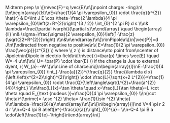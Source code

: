 Midterm prep \n \\[\n\\vec{F}=q \\vec{E}\n\\]\npoint charge: -ring:\n\\[\n\\begin{array}{l:l}\nE=\\frac{1}{4 \\pi \\varepsilon_{0}} \\cdot \\frac{q}{r^{2}} \\hat{r} & E=\\int J E \\cos \\theta=\\frac{2 \\lambda}{4 \\pi \\varepsilon_{0}\\left(z+R^{2}\\right)^{3 / 2}} \\int_{0}^{2 \\pi R} d s \\\\\n& \\lambda=\\frac{\\partial \\varphi}{\\partial s}\n\\end{array} \\quad \\begin{array}{ll} \n& \\sigma=\\frac{\\sigma}{2 \\varepsilon_{0}}\\left(1-\\frac{z}{\\sqrt{22+R^{2}}}\\right) \\\\\n&\n\\end{array}\n\\]\n\nPipole\n\\[\n|\\vec{P}|=d J\n\\]\ndirected from negative to positive\n\\( E=\\frac{1}{2 \\pi \\varepsilon_{0}} \\frac{\\vec{p}}{z^{3}} \\) where \\( z \\) is distance\nto point from\ncenter of Jipole\n\nDipole in electrio field\n\\[\n\\vec{r}=\\bar{p} \\times \\vec{E} \\quad W=-4 u\n\\]\n\\( U=-\\bar{P} \\cdot \\bar{E} \\) if the change is Jue to external dyent, \\( W_{a}=-W \\)\n\nLine of charce:\n\\[\n\\begin{array}{l}\nE=\\frac{1}{4 \\pi \\varepsilon_{0}} \\int_{-\\frac{a}{2}}^{\\frac{q}{2}} \\frac{\\lambda d x}{\\left.\\left(x^{2+2}\\right)^{2}\\right)} \\cdot \\frac{L}{\\sqrt{x+2 L^{2}}}=\\frac{1}{4 \\pi \\varepsilon_{0}} \\cdot \\frac{Q}{\\left\\langle\\sqrt{L^{2}+\\frac{a^{2}}{4}}\\right.} \\\\\n\\frac{L}{x}=\\tan \\theta \\quad x=\\frac{L}{\\tan \\theta}=L \\cot \\theta \\quad E_{\\text {nudeus }}=\\frac{Q}{4 \\pi \\varepsilon_{0}} \\\\\n(\\cot \\theta)^{\\prime}=-\\csc ^{2} \\theta=-\\frac{1}{\\sin ^{2} \\theta} \\\\\n\\lambda=\\frac{Q}{a}\n\\end{array}\n\\]\n\\[\n\\begin{array}{l}\nd V=4 \\pi r 2 d r \\\\\n=Q-4 \\pi B a\\left[e^{-\\frac{x}{a}}\\right]_{0}^{a}= \\\\\n-Q-4 \\pi B a \\cdot\\left(\\frac{1}{e}-1\\right)\n\\end{array}\n\\]
